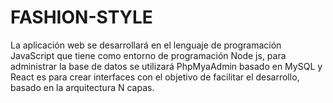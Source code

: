 # FASHION-STYLE

La aplicación web se desarrollará en el lenguaje de programación JavaScript que tiene como entorno de programación Node js, para administrar la base de datos se utilizará PhpMyaAdmin basado en  MySQL y React es para crear interfaces con el objetivo de facilitar el desarrollo, basado en la arquitectura N capas. 